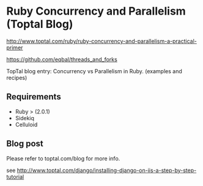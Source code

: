 # Ruby Concurrency and Parallelism (Toptal Blog)
http://www.toptal.com/ruby/ruby-concurrency-and-parallelism-a-practical-primer


https://github.com/eqbal/threads_and_forks



TopTal blog entry: Concurrency vs Parallelism in Ruby. (examples and recipes)


## Requirements

 * Ruby > (2.0.1)
 * Sidekiq 
 * Celluloid

## Blog post

Please refer to toptal.com/blog for more info.


see 
http://www.toptal.com/django/installing-django-on-iis-a-step-by-step-tutorial

